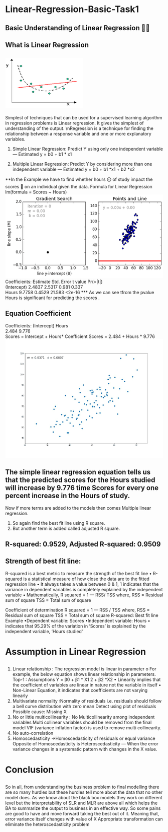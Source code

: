 # Linear-Regression-Basic-Task1
## Basic Understanding of Linear Regression 	:man_teacher:

## What is Linear Regression <h2> ![alt text](https://github.com/jaikushwaha7/Linear-Regression-Basic-Task1/blob/main/Image%201.png)
Simplest of techniques that can be used for a supervised learning algorithm in regression problems is Linear regression. It gives the simplest of understanding of the output.
\nRegression is a technique for finding the relationship between a response variable and one or more explanatory variables.
1. Simple Linear Regression: Predict Y using only one independent variable — Estimated y = b0 + b1 * x1

2. Multiple Linear Regression: Predict Y by considering more than one independent variable — Estimated y = b0 + b1 *x1 + b2 *x2

**In the Example we have to find whether hours :timer_clock: of study impact the scores :abacus: on an individual given the data.
Formula for Linear Regression
lm(formula = Scores ~ Hours)
![alt-text](https://github.com/jaikushwaha7/Linear-Regression-Basic-Task1/blob/main/LR_Visualization.gif)
Coefficients:
            Estimate Std. Error t value Pr(>|t|)    
(Intercept)   2.4837     2.5317   0.981    0.337    
Hours         9.7758     0.4529  21.583   <2e-16 ***
As we can see tfrom the pvalue Hours is significant for predicting the scores .

## Equation Coefficient
Coefficients:
(Intercept)        Hours  
      2.484        9.776  
Scores = Intercept + Hours* Coefficient
Scores = 2.484 + Hours * 9.776
![alt-text](https://github.com/jaikushwaha7/Linear-Regression-Basic-Task1/blob/main/LR_Visualization2.gif)
## The simple linear regression equation tells us that the predicted scores for the Hours studied will increase by 9.776  time Scores for every one percent increase in the Hours of study.
Now if more terms are added to the models then comes Multiple linear regression. 
1. So again find the best fit line using R square. 
2. But another term is added called adjusted R square.

## R-squared:  0.9529,	Adjusted R-squared:  0.9509 

## Strength of best fit line:
R-squared is a best metric to measure the strength of the best fit line
• R-squared is a statistical measure of how close the data are to the fitted regression line
• It always takes a value between 0 & 1, 1 indicates that the variance in dependent variables is completely explained by the independent variable • Mathematically, R squared = 1 — RSS/ TSS where, RSS = Residual sum of square TSS = Total sum of square

Coefficient of determination
R squared = 1 — RSS / TSS where, RSS = Residual sum of square TSS = Total sum of square R-squared: Best fit line Example •Dependent variable: Scores •Independent variable: Hours
• indicates that 95.29% of the variation in ‘Scores’ is explained by the independent variable, ‘Hours studied'

# Assumption in Linear Regression<h2>
 1. Linear relationship : The regression model is linear in parameter o For example, the below equation shows linear relationship in parameters. Top-1 : Assumptions Y = β0 + β1 * X1 2 + β2 *X2 • Linearity implies that the coefficient of variables are linear in nature not the variable in itself • Non-Linear Equation, it indicates that coefficients are not varying linearly
 2. Multivariate normality :Normality of residuals i.e. residuals should follow a bell curve distribution with zero mean
Detect using plot of residuals
Possible cause: Missing X
 3. No or little multicollinearity : No Multicollinearity among independent variables
Multi collinear variables should be removed from the final model
VIF (variance inflation factor) is used to remove multi collinearity.
 4. No auto-correlation
 5. Homoscedasticity ->Homoscedasticity of residuals or equal variance
Opposite of Homoscedasticity is Heteroscedasticity — When the error variance changes in a systematic pattern with changes in the X value.
  
# Conclusion<h2>

So in all, from understanding the business problem to final modelling there are so many hurdles but these hurdles tell more about the data that no other model does. As we know about the black box models they work on different level but the interpretability of SLR and MLR are above all which helps the BA to summarize the output to business in an effective way. So some pains are good to have and move forward taking the best out of it.
Meaning that, error variance itself changes with value of X
Appropriate transformation can eliminate the heteroscedasticity problem
